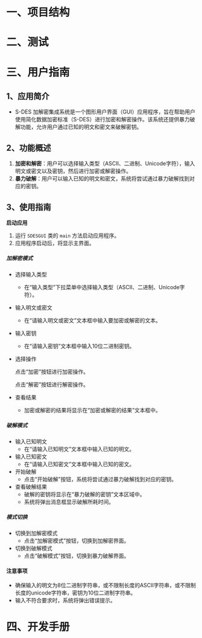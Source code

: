 # 一、项目结构



# 二、测试



# 三、用户指南

## 1、应用简介

-   S-DES 加解密集成系统是一个图形用户界面（GUI）应用程序，旨在帮助用户使用简化数据加密标准（S-DES）进行加密和解密操作。该系统还提供暴力破解功能，允许用户通过已知的明文和密文来破解密钥。

## 2、功能概述

1. **加密和解密**：用户可以选择输入类型（ASCII、二进制、Unicode字符），输入明文或密文以及密钥，然后进行加密或解密操作。
2. **暴力破解**：用户可以输入已知的明文和密文，系统将尝试通过暴力破解找到对应的密钥。



## 3、使用指南

**启动应用**

1. 运行 `SDESGUI` 类的 `main` 方法启动应用程序。
2. 应用程序启动后，将显示主界面。

##### 加解密模式

- 选择输入类型

  - 在“输入类型”下拉菜单中选择输入类型（ASCII、二进制、Unicode字符）。

- 输入明文或密文

  - 在“请输入明文或密文”文本框中输入要加密或解密的文本。

- 输入密钥

  - 在“请输入密钥”文本框中输入10位二进制密钥。

- 选择操作

  点击“加密”按钮进行加密操作。

  点击“解密”按钮进行解密操作。

- 查看结果

  - 加密或解密的结果将显示在“加密或解密的结果”文本框中。

##### 破解模式

- 输入已知明文
  - 在“请输入已知明文”文本框中输入已知的明文。
- 输入已知密文
  - 在“请输入已知密文”文本框中输入已知的密文。
- 开始破解
  - 点击“开始破解”按钮，系统将尝试通过暴力破解找到对应的密钥。
- 查看破解结果
  - 破解的密钥将显示在“暴力破解的密钥”文本区域中。
  - 系统将弹出消息框显示破解所耗时间。

##### 模式切换

- 切换到加解密模式
  - 点击“加解密模式”按钮，切换到加解密界面。
- 切换到破解模式
  - 点击“破解模式”按钮，切换到暴力破解界面。

#### 注意事项

- 确保输入的明文为8位二进制字符串，或不限制长度的ASCII字符串，或不限制长度的unicode字符串，密钥为10位二进制字符串。
- 输入不符合要求时，系统将弹出错误提示。

# 四、开发手册



